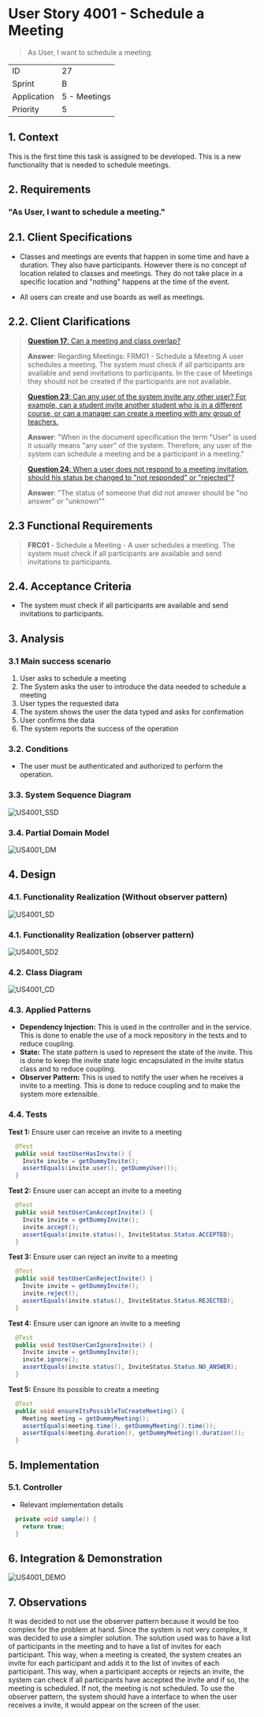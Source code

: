 # User Story 4001 - Schedule a Meeting

> As User, I want to schedule a meeting.

|             |              |
| ----------- | ------------ |
| ID          | 27           |
| Sprint      | B            |
| Application | 5 - Meetings |
| Priority    | 5            |

## 1. Context

This is the first time this task is assigned to be developed. This is a new functionality that is needed to schedule meetings.

## 2. Requirements

### "As User, I want to schedule a meeting."

## 2.1. Client Specifications

- Classes and meetings are events that happen in some time and have a duration. They also have participants. However there is no concept of location related to classes and meetings. They do not take place in a specific location and "nothing" happens at the time of the event.

- All users can create and use boards as well as meetings.

## 2.2. Client Clarifications

> [**Question 17**: Can a meeting and class overlap?](https://moodle.isep.ipp.pt/mod/forum/discuss.php?d=21994)
>
> **Answer**: Regarding Meetings: FRM01 - Schedule a Meeting A user schedules a meeting. The system must check if all participants are available and send invitations to participants. In the case of Meetings they should not be created if the participants are not available.

> [**Question 23**: Can any user of the system invite any other user? For example, can a student invite another student who is in a different course, or can a manager can create a meeting with any group of teachers.](https://moodle.isep.ipp.pt/mod/forum/discuss.php?d=22064)
>
> **Answer**: "When in the document specification the term "User" is used it usually means "any user" of the system. Therefore, any user of the system can schedule a meeting and be a participant in a meeting."

> [**Question 24**: When a user does not respond to a meeting invitation, should his status be changed to "not responded" or "rejected"?](https://moodle.isep.ipp.pt/mod/forum/discuss.php?d=22080)
>
> **Answer**: "The status of someone that did not answer should be "no answer" or "unknown""

## 2.3 Functional Requirements

> **FRC01** - Schedule a Meeting - A user schedules a meeting. The system must check if all participants are available and send invitations to participants.

## 2.4. Acceptance Criteria

- The system must check if all participants are available and send invitations to participants.

## 3. Analysis

### 3.1 Main success scenario

1. User asks to schedule a meeting
2. The System asks the user to introduce the data needed to schedule a meeting
3. User types the requested data
4. The system shows the user the data typed and asks for confirmation
5. User confirms the data
6. The system reports the success of the operation

### 3.2. Conditions

- The user must be authenticated and authorized to perform the operation.

### 3.3. System Sequence Diagram

![US4001_SSD](out/US4001_SSD.svg)

### 3.4. Partial Domain Model

![US4001_DM](out/US4001_DM.svg)

## 4. Design

### 4.1. Functionality Realization (Without observer pattern)

![US4001_SD](out/US4001_SD.svg)

### 4.1. Functionality Realization (observer pattern)

![US4001_SD2](out/US4001_SD2.svg)

### 4.2. Class Diagram

![US4001_CD](out/US4001_CD.svg)

### 4.3. Applied Patterns

- **Dependency Injection:** This is used in the controller and in the service. This is done to enable the use of a mock repository in the tests and to reduce coupling.
- **State:** The state pattern is used to represent the state of the invite. This is done to keep the invite state logic encapsulated in the invite status class and to reduce coupling.
- **Observer Pattern:** This is used to notify the user when he receives a invite to a meeting. This is done to reduce coupling and to make the system more extensible.

### 4.4. Tests

**Test 1:** Ensure user can receive an invite to a meeting

```java
  @Test
  public void testUserHasInvite() {
    Invite invite = getDummyInvite();
    assertEquals(invite.user(), getDummyUser());
  }
```

**Test 2:** Ensure user can accept an invite to a meeting

```java
  @Test
  public void testUserCanAcceptInvite() {
    Invite invite = getDummyInvite();
    invite.accept();
    assertEquals(invite.status(), InviteStatus.Status.ACCEPTED);
  }
```

**Test 3:** Ensure user can reject an invite to a meeting

```java
  @Test
  public void testUserCanRejectInvite() {
    Invite invite = getDummyInvite();
    invite.reject();
    assertEquals(invite.status(), InviteStatus.Status.REJECTED);
  }
```

**Test 4:** Ensure user can ignore an invite to a meeting

```java
  @Test
  public void testUserCanIgnoreInvite() {
    Invite invite = getDummyInvite();
    invite.ignore();
    assertEquals(invite.status(), InviteStatus.Status.NO_ANSWER);
  }
```

**Test 5:** Ensure its possible to create a meeting

```java
  @Test
  public void ensureItsPossibleToCreateMeeting() {
    Meeting meeting = getDummyMeeting();
    assertEquals(meeting.time(), getDummyMeeting().time());
    assertEquals(meeting.duration(), getDummyMeeting().duration());
  }
```

## 5. Implementation

### 5.1. Controller

- Relevant implementation details

```java
  private void sample() {
    return true;
  }
```

## 6. Integration & Demonstration

![US4001_DEMO](US4001_DEMO.png)

## 7. Observations

It was decided to not use the observer pattern because it would be too complex for the problem at hand. Since the system is not very complex, it was decided to use a simpler solution. The solution used was to have a list of participants in the meeting and to have a list of invites for each participant. This way, when a meeting is created, the system creates an invite for each participant and adds it to the list of invites of each participant. This way, when a participant accepts or rejects an invite, the system can check if all participants have accepted the invite and if so, the meeting is scheduled. If not, the meeting is not scheduled. To use the observer pattern, the system should have a interface to when the user receives a invite, it would appear on the screen of the user.

